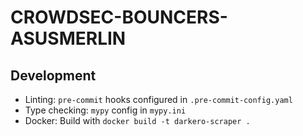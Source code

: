 # CROWDSEC-BOUNCERS-ASUSMERLIN


## Development

- Linting: `pre-commit` hooks configured in `.pre-commit-config.yaml`
- Type checking: `mypy` config in `mypy.ini`
- Docker: Build with `docker build -t darkero-scraper .`

